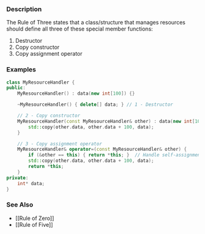 ### Description
The Rule of Three states that a class/structure that manages resources should define all three of these special member functions:
1. Destructor
2. Copy constructor
3. Copy assignment operator

### Examples
```c++
class MyResourceHandler {
public:
	MyResourceHandler() : data(new int[100]) {}

	~MyResourceHandler() { delete[] data; } // 1 - Destructor

	// 2 - Copy constructor
	MyResourceHandler(const MyResourceHandler& other) : data(new int[100]) {
		std::copy(other.data, other.data + 100, data);
	}

	// 3 - Copy assignment operator
	MyResourceHandler& operator=(const MyResourceHandler& other) {
		if (&other == this) { return *this; }  // Handle self-assignment
		std::copy(other.data, other.data + 100, data);
		return *this;
	}
private:
	int* data;
}
```

### See Also
* [[Rule of Zero]]
* [[Rule of Five]]